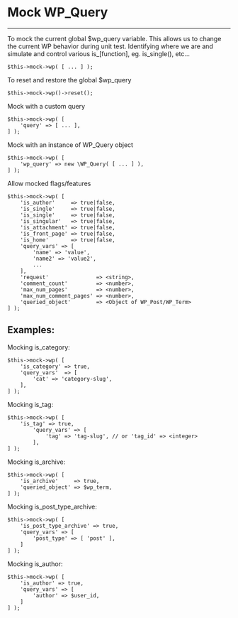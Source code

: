 # Mock WP_Query

---
To mock the current global $wp_query variable. This allows us to change the current WP behavior during unit test. Identifying where we are and simulate and control various is_[function], eg. is_single(), etc...

    $this->mock->wp( [ ... ] );

To reset and restore the global $wp_query

    $this->mock->wp()->reset();

Mock with a custom query

    $this->mock->wp( [
        'query' => [ ... ],
    ] );

Mock with an instance of WP_Query object

    $this->mock->wp( [
        'wp_query' => new \WP_Query( [ ... ] ),
    ] );

Allow mocked flags/features  

    $this->mock->wp( [
        'is_author'     => true|false,
        'is_single'     => true|false,
        'is_single'     => true|false,
        'is_singular'   => true|false,
        'is_attachment' => true|false,
        'is_front_page' => true|false,
        'is_home'       => true|false,
        'query_vars' => [
            'name' => 'value',
            'name2' => 'value2',
            ...
        ],
        'request'               => <string>,
        'comment_count'         => <number>,
        'max_num_pages'         => <number>,
        'max_num_comment_pages' => <number>,
        'queried_object'        => <Object of WP_Post/WP_Term>
    ] );

## Examples:

Mocking is_category:

    $this->mock->wp( [
        'is_category' => true,
        'query_vars'  => [
            'cat' => 'category-slug',
        ],
    ] );

Mocking is_tag:

    $this->mock->wp( [
        'is_tag' => true,
            'query_vars' => [
                'tag' => 'tag-slug', // or 'tag_id' => <integer>
            ],
    ] );

Mocking is_archive:

    $this->mock->wp( [
        'is_archive'     => true,
        'queried_object' => $wp_term,
    ] );

Mocking is_post_type_archive:

    $this->mock->wp( [
        'is_post_type_archive' => true,
        'query_vars' => [
            'post_type' => [ 'post' ],
        ]
    ] );

Mocking is_author:

    $this->mock->wp( [
        'is_author' => true,
        'query_vars' => [
            'author' => $user_id,
        ]
    ] );
